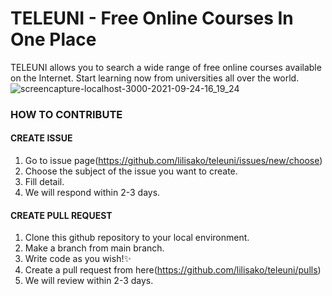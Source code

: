 # TELEUNI - Free Online Courses In One Place
TELEUNI allows you to search a wide range of free online courses available on the Internet. Start learning now from universities all over the world.
![screencapture-localhost-3000-2021-09-24-16_19_24](https://user-images.githubusercontent.com/33516104/134634399-7b2181da-b325-427e-9809-e7aa94b548fb.png)


### HOW TO CONTRIBUTE
#### CREATE ISSUE
1. Go to issue page(https://github.com/lilisako/teleuni/issues/new/choose) 
2. Choose the subject of the issue you want to create. 
3. Fill detail. 
4. We will respond within 2-3 days.


#### CREATE PULL REQUEST
1. Clone this github repository to your local environment. 
2. Make a branch from main branch. 
3. Write code as you wish!✨
4. Create a pull request from here(https://github.com/lilisako/teleuni/pulls) 
5. We will review within 2-3 days.

